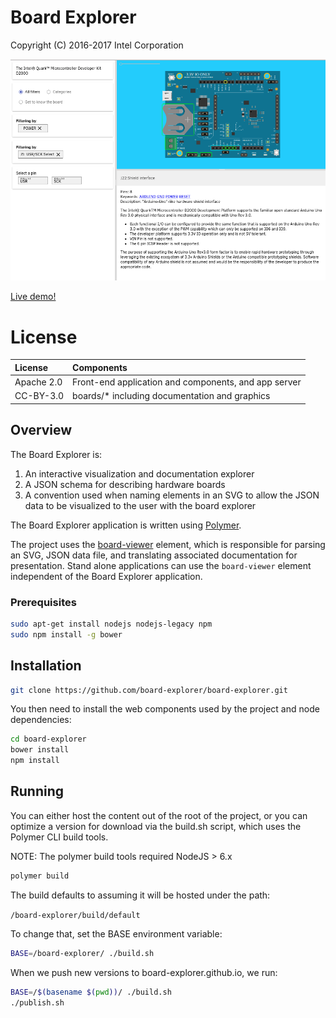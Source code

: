 # Board Explorer

Copyright (C) 2016-2017 Intel Corporation

![Board Explorer (June '17)](board-explorer.png)

[Live demo!](https://board-explorer.github.io/board-explorer/#quark_mcu_dev_kit_d2000)

# License

| License    | Components                                           |
|:-----------|:-----------------------------------------------------|
| Apache 2.0 | Front-end application and components, and app server |
| CC-BY-3.0  | boards/* including documentation and graphics        |

## Overview

The Board Explorer is:

1. An interactive visualization and documentation explorer
2. A JSON schema for describing hardware boards
3. A convention used when naming elements in an SVG to allow the JSON data to
   be visualized to the user with the board explorer

The Board Explorer application is written using [Polymer](https://polymer-project.org).

The project uses the [board-viewer](https://github.com/board-explorer/board-viewer) element, which is responsible for parsing
an SVG, JSON data file, and translating associated documentation for
presentation. Stand alone applications can use the `board-viewer` element
independent of the Board Explorer application.


### Prerequisites

```bash
sudo apt-get install nodejs nodejs-legacy npm
sudo npm install -g bower
```

## Installation

```bash
git clone https://github.com/board-explorer/board-explorer.git
```

You then need to install the web components used by the project and node
dependencies:

```bash
cd board-explorer
bower install
npm install
```

## Running

You can either host the content out of the root of the project, or you
can optimize a version for download via the build.sh script, which
uses the Polymer CLI build tools.

NOTE: The polymer build tools required NodeJS > 6.x

```bash
polymer build
```

The build defaults to assuming it will be hosted under the path:

  `/board-explorer/build/default`

To change that, set the BASE environment variable:

```bash
BASE=/board-explorer/ ./build.sh
```

When we push new versions to board-explorer.github.io, we run:

```bash
BASE=/$(basename $(pwd))/ ./build.sh
./publish.sh
```
